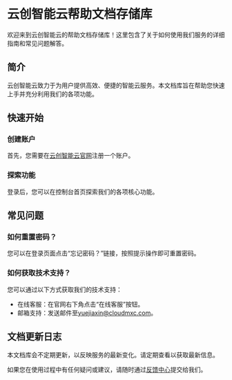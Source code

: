 # 云创智能云帮助文档存储库

欢迎来到云创智能云的帮助文档存储库！这里包含了关于如何使用我们服务的详细指南和常见问题解答。

## 简介

云创智能云致力于为用户提供高效、便捷的智能云服务。本文档库旨在帮助您快速上手并充分利用我们的各项功能。

## 快速开始

### 创建账户
首先，您需要在[云创智能云官网](https://www.yunchuangzhineng.com)注册一个账户。

### 探索功能
登录后，您可以在控制台首页探索我们的各项核心功能。

## 常见问题

### 如何重置密码？
您可以在登录页面点击“忘记密码？”链接，按照提示操作即可重置密码。

### 如何获取技术支持？
您可以通过以下方式获取我们的技术支持：
- 在线客服：在官网右下角点击“在线客服”按钮。
- 邮箱支持：发送邮件至[yuejiaxin@cloudmxc.com](mailto:yuejiaxin@cloudmxc.com)。

## 文档更新日志

本文档库会不定期更新，以反映服务的最新变化。请定期查看以获取最新信息。


如果您在使用过程中有任何疑问或建议，请随时通过[反馈中心](https://www.console.cloudmxc.com)提交给我们。